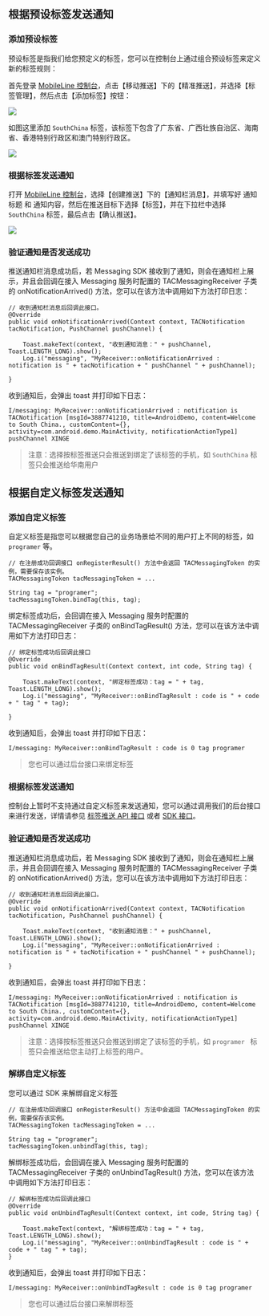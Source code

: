 ## 根据预设标签发送通知

### 添加预设标签

预设标签是指我们给您预定义的标签，您可以在控制台上通过组合预设标签来定义新的标签规则：

首先登录 [MobileLine 控制台](https://console.cloud.tencent.com/tac)，点击【移动推送】下的【精准推送】，并选择【标签管理】，然后点击【添加标签】按钮：

![](https://tacimg-1253960454.cos.ap-guangzhou.myqcloud.com/guides/crash/add_tag.png)

如图这里添加 `SouthChina` 标签，该标签下包含了广东省、广西壮族自治区、海南省、香港特别行政区和澳门特别行政区。

![](https://tacimg-1253960454.cos.ap-guangzhou.myqcloud.com/guides/crash/add_south_china_tag.png)

### 根据标签发送通知

打开 [MobileLine 控制台](https://console.cloud.tencent.com/tac)，选择【创建推送】下的【通知栏消息】，并填写好 通知标题 和 通知内容，然后在推送目标下选择【标签】，并在下拉栏中选择 `SouthChina` 标签，最后点击【确认推送】。

![](https://tacimg-1253960454.cos.ap-guangzhou.myqcloud.com/guides/crash/send_south_china_tag.png)


### 验证通知是否发送成功

推送通知栏消息成功后，若 Messaging SDK 接收到了通知，则会在通知栏上展示，并且会回调在接入 Messaging 服务时配置的 TACMessagingReceiver 子类的 onNotificationArrived() 方法，您可以在该方法中调用如下方法打印日志：

```
// 收到通知栏消息后回调此接口。
@Override
public void onNotificationArrived(Context context, TACNotification tacNotification, PushChannel pushChannel) {

    Toast.makeText(context, "收到通知消息：" + pushChannel, Toast.LENGTH_LONG).show();
    Log.i("messaging", "MyReceiver::onNotificationArrived : notification is " + tacNotification + " pushChannel " + pushChannel);

}
```

收到通知后，会弹出 toast 并打印如下日志：

```
I/messaging: MyReceiver::onNotificationArrived : notification is TACNotification [msgId=3887741210, title=AndroidDemo, content=Welcome to South China., customContent={}, activity=com.android.demo.MainActivity, notificationActionType1] pushChannel XINGE
```

> 注意：选择按标签推送只会推送到绑定了该标签的手机，如 `SouthChina` 标签只会推送给华南用户


## 根据自定义标签发送通知

### 添加自定义标签

自定义标签是指您可以根据您自己的业务场景给不同的用户打上不同的标签，如 `programer` 等。

```
// 在注册成功回调接口 onRegisterResult() 方法中会返回 TACMessagingToken 的实例，需要保存该实例。
TACMessagingToken tacMessagingToken = ... 

String tag = "programer"; 
tacMessagingToken.bindTag(this, tag);
```

绑定标签成功后，会回调在接入 Messaging 服务时配置的 TACMessagingReceiver 子类的 onBindTagResult() 方法，您可以在该方法中调用如下方法打印日志：

```
// 绑定标签成功后回调此接口
@Override
public void onBindTagResult(Context context, int code, String tag) {

    Toast.makeText(context, "绑定标签成功：tag = " + tag, Toast.LENGTH_LONG).show();
    Log.i("messaging", "MyReceiver::onBindTagResult : code is " + code + " tag " + tag);

}
```

收到通知后，会弹出 toast 并打印如下日志：

```
I/messaging: MyReceiver::onBindTagResult : code is 0 tag programer
```

> 您也可以通过后台接口来绑定标签

### 根据标签发送通知

控制台上暂时不支持通过自定义标签来发送通知，您可以通过调用我们的后台接口来进行发送，详情请参见 [标签推送 API 接口](https://github.com/tencentyun/tac-documents/blob/master/%E5%BC%80%E5%A7%8B%E4%BD%BF%E7%94%A8/%E9%80%9A%E7%9F%A5%E6%8E%A8%E9%80%81%20Messaging%20%E9%9B%86%E6%88%90%E6%8C%87%E5%8D%97/%E6%9C%8D%E5%8A%A1%E7%AB%AFAPI%E6%8E%A5%E5%85%A5/Rest%20API%20%E4%BD%BF%E7%94%A8%E6%8C%87%E5%8D%97/%E6%8E%A8%E9%80%81%E7%9B%B8%E5%85%B3%E6%8E%A5%E5%8F%A3/%E6%A0%87%E7%AD%BE.md) 或者 [SDK 接口](https://github.com/tencentyun/tac-documents/blob/master/%E5%BC%80%E5%A7%8B%E4%BD%BF%E7%94%A8/%E9%80%9A%E7%9F%A5%E6%8E%A8%E9%80%81%20Messaging%20%E9%9B%86%E6%88%90%E6%8C%87%E5%8D%97/%E6%9C%8D%E5%8A%A1%E7%AB%AFAPI%E6%8E%A5%E5%85%A5/%E6%9C%8D%E5%8A%A1%E7%AB%AF%E5%85%B6%E4%BB%96%E8%AF%AD%E8%A8%80.md)。

### 验证通知是否发送成功

推送通知栏消息成功后，若 Messaging SDK 接收到了通知，则会在通知栏上展示，并且会回调在接入 Messaging 服务时配置的 TACMessagingReceiver 子类的 onNotificationArrived() 方法，您可以在该方法中调用如下方法打印日志：

```
// 收到通知栏消息后回调此接口。
@Override
public void onNotificationArrived(Context context, TACNotification tacNotification, PushChannel pushChannel) {

    Toast.makeText(context, "收到通知消息：" + pushChannel, Toast.LENGTH_LONG).show();
    Log.i("messaging", "MyReceiver::onNotificationArrived : notification is " + tacNotification + " pushChannel " + pushChannel);

}
```

收到通知后，会弹出 toast 并打印如下日志：

```
I/messaging: MyReceiver::onNotificationArrived : notification is TACNotification [msgId=3887741210, title=AndroidDemo, content=Welcome to South China., customContent={}, activity=com.android.demo.MainActivity, notificationActionType1] pushChannel XINGE
```

> 注意：选择按标签推送只会推送到绑定了该标签的手机，如 `programer ` 标签只会推送给您主动打上标签的用户。


### 解绑自定义标签

您可以通过 SDK 来解绑自定义标签

```
// 在注册成功回调接口 onRegisterResult() 方法中会返回 TACMessagingToken 的实例，需要保存该实例。
TACMessagingToken tacMessagingToken = ... 

String tag = "programer"; 
tacMessagingToken.unbindTag(this, tag);
```

解绑标签成功后，会回调在接入 Messaging 服务时配置的 TACMessagingReceiver 子类的 onUnbindTagResult() 方法，您可以在该方法中调用如下方法打印日志：

```
// 解绑标签成功后回调此接口
@Override
public void onUnbindTagResult(Context context, int code, String tag) {

    Toast.makeText(context, "解绑标签成功：tag = " + tag, Toast.LENGTH_LONG).show();
    Log.i("messaging", "MyReceiver::onUnbindTagResult : code is " + code + " tag " + tag);
}
```

收到通知后，会弹出 toast 并打印如下日志：

```
I/messaging: MyReceiver::onUnbindTagResult : code is 0 tag programer
```

> 您也可以通过后台接口来解绑标签
